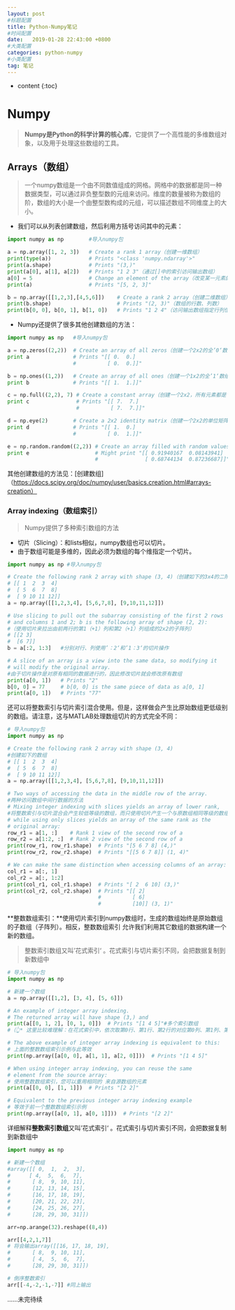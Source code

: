 ```yaml
---
layout: post
#标题配置
title: Python-Numpy笔记
#时间配置
date:   2019-01-28 22:43:00 +0800
#大类配置
categories: python-numpy
#小类配置
tag: 笔记
---
```


* content
{:toc}
# Numpy
> **Numpy是Python的科学计算的核心库**，它提供了一个高性能的多维数组对象，以及用于处理这些数组的工具。

## Arrays（数组）
> 一个numpy数组是一个由不同数值组成的网格。网格中的数据都是同一种数据类型，可以通过非负整型数的元组来访问。维度的数量被称为数组的阶，数组的大小是一个由整型数构成的元组，可以描述数组不同维度上的大小。

- 我们可以从列表创建数组，然后利用方括号访问其中的元素：

```python
import numpy as np        #导入numpy包

a = np.array([1, 2, 3])   # Create a rank 1 array（创建一维数组）
print(type(a))            # Prints "<class 'numpy.ndarray'>"
print(a.shape)            # Prints "(3,)"
print(a[0], a[1], a[2])   # Prints "1 2 3"（通过[]中的索引访问输出数组）
a[0] = 5                  # Change an element of the array（改变某一元素的值）
print(a)                  # Prints "[5, 2, 3]"

b = np.array([[1,2,3],[4,5,6]])    # Create a rank 2 array（创建二维数组）
print(b.shape)                     # Prints "(2, 3)"（数组的行数、列数）
print(b[0, 0], b[0, 1], b[1, 0])   # Prints "1 2 4"（访问输出数组指定行列位置的元素值）
```
- Numpy还提供了很多其他创建数组的方法：

```python
import numpy as np   #导入numpy包

a = np.zeros((2,2))  # Create an array of all zeros（创建一个2x2的全’0‘数组）
print a              # Prints "[[ 0.  0.]
                     #          [ 0.  0.]]"

b = np.ones((1,2))   # Create an array of all ones（创建一个1x2的全’1‘数组）
print b              # Prints "[[ 1.  1.]]"

c = np.full((2,2), 7) # Create a constant array（创建一个2x2，所有元素都是’7‘的数组）
print c               # Prints "[[ 7.  7.]
                      #          [ 7.  7.]]"

d = np.eye(2)        # Create a 2x2 identity matrix（创建一个2x2的单位矩阵（二阶单位矩阵））
print d              # Prints "[[ 1.  0.]
                     #          [ 0.  1.]]"

e = np.random.random((2,2)) # Create an array filled with random values（创建一个全部由随机数构成的2x2的数组）
print e                     # Might print "[[ 0.91940167  0.08143941]
                            #               [ 0.68744134  0.87236687]]"
```

其他创建数组的方法见：[创建数组]（https://docs.scipy.org/doc/numpy/user/basics.creation.html#arrays-creation）

### Array indexing（数组索引）
> Numpy提供了多种索引数组的方法

- 切片（Slicing）：和lists相似，numpy数组也可以切片。
- 由于数组可能是多维的，因此必须为数组的每个维指定一个切片。

```python
import numpy as np #导入numpy包

# Create the following rank 2 array with shape (3, 4)（创建如下的3x4的二阶数组）
# [[ 1  2  3  4]
#  [ 5  6  7  8]
#  [ 9 10 11 12]]
a = np.array([[1,2,3,4], [5,6,7,8], [9,10,11,12]])

# Use slicing to pull out the subarray consisting of the first 2 rows
# and columns 1 and 2; b is the following array of shape (2, 2):
#（使用切片来拉出由前两行的第1（+1）列和第2（+1）列组成的2x2的子阵列）
# [[2 3]
#  [6 7]]
b = a[:2, 1:3]   #分别对行、列使用’：2‘和’1：3‘的切片操作

# A slice of an array is a view into the same data, so modifying it
# will modify the original array.
#由于切片操作是对原有相同的数据进行的，因此修改切片就会修改原有数组
print(a[0, 1])   # Prints "2"
b[0, 0] = 77     # b[0, 0] is the same piece of data as a[0, 1]
print(a[0, 1])   # Prints "77"
```
 还可以将整数索引与切片索引混合使用。但是，这样做会产生比原始数组更低级别的数组。请注意，这与MATLAB处理数组切片的方式完全不同：

```python
# 导入numpy包
import numpy as np

# Create the following rank 2 array with shape (3, 4)
#创建如下的数组
# [[ 1  2  3  4]
#  [ 5  6  7  8]
#  [ 9 10 11 12]]
a = np.array([[1,2,3,4], [5,6,7,8], [9,10,11,12]])

# Two ways of accessing the data in the middle row of the array.
#两种访问数组中间行数据的方法
# Mixing integer indexing with slices yields an array of lower rank,
#将整数索引与切片混合会产生较低等级的数组，而只使用切片产生一个与原数组相同等级的数组
# while using only slices yields an array of the same rank as the
# original array:
row_r1 = a[1, :]    # Rank 1 view of the second row of a
row_r2 = a[1:2, :]  # Rank 2 view of the second row of a
print(row_r1, row_r1.shape)  # Prints "[5 6 7 8] (4,)"
print(row_r2, row_r2.shape)  # Prints "[[5 6 7 8]] (1, 4)"

# We can make the same distinction when accessing columns of an array:
col_r1 = a[:, 1]
col_r2 = a[:, 1:2]
print(col_r1, col_r1.shape)  # Prints "[ 2  6 10] (3,)"
print(col_r2, col_r2.shape)  # Prints "[[ 2]
                             #          [ 6]
                             #          [10]] (3, 1)"
```
**整数数组索引：**使用切片索引到numpy数组时，生成的数组始终是原始数组的子数组（子阵列）。相反，整数数组索引 允许我们利用其它数组的数据构建一个新的数组。
> 整数索引数组又叫’花式索引‘ 。花式索引与切片索引不同，会把数据复制到新数组中

```python
# 导入numpy包
import numpy as np

# 新建一个数组
a = np.array([[1,2], [3, 4], [5, 6]])

# An example of integer array indexing.
# The returned array will have shape (3,) and
print(a[[0, 1, 2], [0, 1, 0]])  # Prints "[1 4 5]"#多个索引数组
#（👆* 这里比较难理解：在花式索引中，依次取第0行、第1行、第2行的对应第0列、第1列、第0列，即取a[0][0],a[1][2],a[2][1]）

# The above example of integer array indexing is equivalent to this:
# 上面的整数数组索引示例与此等效
print(np.array([a[0, 0], a[1, 1], a[2, 0]]))  # Prints "[1 4 5]"

# When using integer array indexing, you can reuse the same
# element from the source array:
# 使用整数数组索引，您可以重用相同的 来自源数组的元素
print(a[[0, 0], [1, 1]])  # Prints "[2 2]"

# Equivalent to the previous integer array indexing example
# 等效于前一个整数数组索引示例
print(np.array([a[0, 1], a[0, 1]]))  # Prints "[2 2]"
```
详细解释**整数索引数组**又叫’花式索引‘ 。花式索引与切片索引不同，会把数据复制到新数组中
```python
import numpy as np

# 新建一个数组
#array([[ 0,  1,  2,  3],
#      [ 4,  5,  6,  7],
#       [ 8,  9, 10, 11],
#       [12, 13, 14, 15],
#       [16, 17, 18, 19],
#       [20, 21, 22, 23],
#       [24, 25, 26, 27],
#       [28, 29, 30, 31]])

arr=np.arange(32).reshape((8,4))

arr[[4,2,1,7]]
# 将会输出array([[16, 17, 18, 19],
#       [ 8,  9, 10, 11],
#       [ 4,  5,  6,  7],
#       [28, 29, 30, 31]])

# 倒序整数索引
arr[[-4,-2,-1,-7]] #同上输出
```
……未完待续